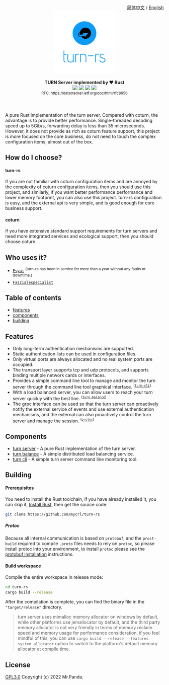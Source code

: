 <!--lint disable no-literal-urls-->
<div align="right">
  <a href="./README.CN.md">简体中文</a>
  /
  <a href="./README.md">English</a>
</div>
<div align="center">
  <img src="./logo.svg" width="200px"/>
</div>
<br/>
<div align="center">
  <strong>TURN Server implemented by ❤️ Rust</strong>
</div>
<div align="center">
  <img src="https://img.shields.io/github/actions/workflow/status/mycrl/turn-rs/tests.yml?branch=main"/>
  <img src="https://img.shields.io/github/license/mycrl/turn-rs"/>
  <img src="https://img.shields.io/github/issues/mycrl/turn-rs"/>
  <img src="https://img.shields.io/github/stars/mycrl/turn-rs"/>
</div>
<div align="center">
  <sup>RFC: https://datatracker.ietf.org/doc/html/rfc8656</sup>
</div>
<br/>
<br/>

A pure Rust implementation of the turn server. Compared with coturn, the advantage is to provide better performance. Single-threaded decoding speed up to 5Gib/s, forwarding delay is less than 35 microseconds. However, it does not provide as rich as coturn feature support, this project is more focused on the core business, do not need to touch the complex configuration items, almost out of the box.

## How do I choose?

#### turn-rs

If you are not familiar with coturn configuration items and are annoyed by the complexity of coturn configuration items, then you should use this project, and similarly, if you want better performance performance and lower memory footprint, you can also use this project. turn-rs configuration is easy, and the external api is very simple, and is good enough for core business support.

#### coturn

If you have extensive standard support requirements for turn servers and need more integrated services and ecological support, then you should choose coturn.

## Who uses it?

* [`Psyai`](https://psyai.com) <sup>(turn-rs has been in service for more than a year without any faults or downtime.)</sup>
* [`Faszialespecialist`](https://faszialespecialist.com/)


## Table of contents

* [features](#features)
* [components](#components)
* [building](#building)


## Features

- Only long-term authentication mechanisms are supported.
- Static authentication lists can be used in configuration files.
- Only virtual ports are always allocated and no real system ports are occupied.
- The transport layer supports tcp and udp protocols, and supports binding multiple network cards or interfaces.
- Provides a simple command line tool to manage and monitor the turn server through the command line tool graphical interface. <sup>([`turn-cli`])</sup>
- With a load balanced server, you can allow users to reach your turn server quickly with the best line. <sup>([`turn-balance`])</sup>
- The grpc interface can be used so that the turn server can proactively notify the external service of events and use external authentication mechanisms, and the external can also proactively control the turn server and manage the session. <sup>([`protos`])</sup>

[`turn-balance`]: ./turn-balance
[`turn-cli`]: ./cli
[`protos`]: ./protos


## Components

* [turn server](./turn-server) - A pure Rust implementation of the turn server.
* [turn balance](./turn-balance) - A simple distributed load balancing service.
* [turn cli](./cli) - A simple turn server command line monitoring tool.


## Building

#### Prerequisites

You need to install the Rust toolchain, if you have already installed it, you can skip it, [Install Rust](https://www.rust-lang.org/tools/install), then get the source code:

```bash
git clone https://github.com/mycrl/turn-rs
```

##### Protoc

Because all internal communication is based on `protobuf`, and the `prost-build` required to compile `.proto` files needs to rely on `protoc`, so please install protoc into your environment, to install `protoc` please see the [protobuf installation](https://github.com/protocolbuffers/protobuf#protobuf-compiler-installation) instructions.

#### Build workspace

Compile the entire workspace in release mode:

```bash
cd turn-rs
cargo build --release
```

After the compilation is complete, you can find the binary file in the `"target/release"` directory.  

> turn server uses mimalloc memory allocator on windows by default, while other platforms use jemallocator by default, and the third party memory allocator is not very friendly in terms of memory reclaim speed and memory usage for performance consideration, if you feel mindful of this, you can use `cargo build --release --features system_allocator` option to switch to the platform's default memory allocator at compile time.


## License

[GPL3.0](./LICENSE)
Copyright (c) 2022 Mr.Panda.
